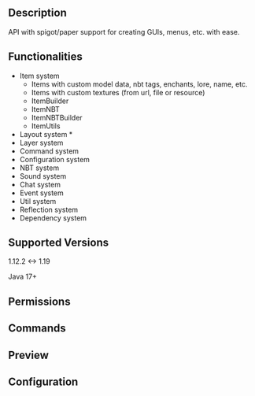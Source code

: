## Description
API with spigot/paper support for creating GUIs, menus, etc. with ease.

## Functionalities
- Item system
  * Items with custom model data, nbt tags, enchants, lore, name, etc.
  * Items with custom textures (from url, file or resource)
  * ItemBuilder
  * ItemNBT
  * ItemNBTBuilder
  * ItemUtils
- Layout system
  *
- Layer system
- Command system
- Configuration system
- NBT system
- Sound system
- Chat system
- Event system
- Util system
- Reflection system
- Dependency system

## Supported Versions

1.12.2 <-> 1.19

Java 17+

## Permissions



## Commands



## Preview


## Configuration

